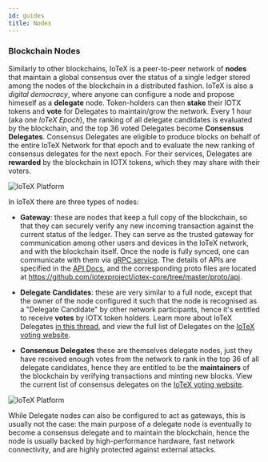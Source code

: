```yaml
---
id: guides
title: Nodes
---
```


### Blockchain Nodes

Similarly to other blockchains, IoTeX is a peer-to-peer network of **nodes** that maintain a global consensus over the status of a single ledger stored among the nodes of the blockchain in a distributed fashion. IoTeX is also a _digital democracy_, where anyone can configure a node and propose himeself as a **delegate** node. Token-holders can then **stake** their IOTX tokens and **vote** for Delegates to maintain/grow the network. Every 1 hour (aka one _IoTeX Epoch_), the ranking of all delegate candidates is evaluated by the blockchain, and the top 36 voted Delegates become **Consensus Delegates**. Consensus Delegates are eligible to produce blocks on behalf of the entire IoTeX Network for that epoch and to evaluate the new ranking of consensus delegates for the next epoch. For their services, Delegates are **rewarded** by the blockchain in IOTX tokens, which they may share with their voters.

![IoTeX Platform](/img/introduction/nodes.png)

In IoTeX there are three types of nodes:

- **Gateway**: these are nodes that keep a full copy of the blockchain, so that they can securely verify any new incoming transaction against the current status of the ledger. They can serve as the trusted gateway for communication among other users and devices in the IoTeX network, and with the blockchain itself. Once the node is fully synced, one can communicate with them via [gRPC service](https://grpc.io/). The details of APIs are specified in the [API Docs](developer/api), and the corresponding proto files are located at https://github.com/iotexproject/iotex-core/tree/master/proto/api.

- **Delegate Candidates**: these are very similar to a full node, except that the owner of the node configured it such that the node is recognised as a "Delegate Candidate" by other network participants, hence it's entitled to receive **votes** by IOTX token holders. Learn more about IoTeX Delegates [in this thread](https://community.iotex.io/t/official-iotex-delegates-thread/1263), and view the full list of Delegates on the [IoTeX voting website](member.iotex.io).

* **Consensus Delegates** these are themselves delegate nodes, just they have received enough votes from the network to rank in the top 36 of all delegate candidates, hence they are entitled to be the **maintainers** of the blockchain by verifying transactions and minting new blocks. View the current list of consensus delegates on the [IoTeX voting website](member.iotex.io).

![IoTeX Platform](/img/introduction/nodes2.png)

While Delegate nodes can also be configured to act as gateways, this is usually not the case: the main purpose of a delegate node is eventually to become a consensus delegate and to maintain the blockchain, hence the node is usually backed by high-performance hardware, fast network connectivity, and are highly protected against external attacks.
